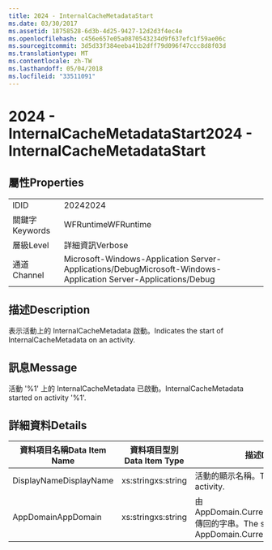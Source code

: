 ```yaml
---
title: 2024 - InternalCacheMetadataStart
ms.date: 03/30/2017
ms.assetid: 18758528-6d3b-4d25-9427-12d2d3f4ec4e
ms.openlocfilehash: c456e657e05a0870543234d9f637efc1f59ae06c
ms.sourcegitcommit: 3d5d33f384eeba41b2dff79d096f47ccc8d8f03d
ms.translationtype: MT
ms.contentlocale: zh-TW
ms.lasthandoff: 05/04/2018
ms.locfileid: "33511091"
---
```

# <a name="2024---internalcachemetadatastart"></a><span data-ttu-id="9847c-102">2024 - InternalCacheMetadataStart</span><span class="sxs-lookup"><span data-stu-id="9847c-102">2024 - InternalCacheMetadataStart</span></span>
## <a name="properties"></a><span data-ttu-id="9847c-103">屬性</span><span class="sxs-lookup"><span data-stu-id="9847c-103">Properties</span></span>  
  
|||  
|-|-|  
|<span data-ttu-id="9847c-104">ID</span><span class="sxs-lookup"><span data-stu-id="9847c-104">ID</span></span>|<span data-ttu-id="9847c-105">2024</span><span class="sxs-lookup"><span data-stu-id="9847c-105">2024</span></span>|  
|<span data-ttu-id="9847c-106">關鍵字</span><span class="sxs-lookup"><span data-stu-id="9847c-106">Keywords</span></span>|<span data-ttu-id="9847c-107">WFRuntime</span><span class="sxs-lookup"><span data-stu-id="9847c-107">WFRuntime</span></span>|  
|<span data-ttu-id="9847c-108">層級</span><span class="sxs-lookup"><span data-stu-id="9847c-108">Level</span></span>|<span data-ttu-id="9847c-109">詳細資訊</span><span class="sxs-lookup"><span data-stu-id="9847c-109">Verbose</span></span>|  
|<span data-ttu-id="9847c-110">通道</span><span class="sxs-lookup"><span data-stu-id="9847c-110">Channel</span></span>|<span data-ttu-id="9847c-111">Microsoft-Windows-Application Server-Applications/Debug</span><span class="sxs-lookup"><span data-stu-id="9847c-111">Microsoft-Windows-Application Server-Applications/Debug</span></span>|  
  
## <a name="description"></a><span data-ttu-id="9847c-112">描述</span><span class="sxs-lookup"><span data-stu-id="9847c-112">Description</span></span>  
 <span data-ttu-id="9847c-113">表示活動上的 InternalCacheMetadata 啟動。</span><span class="sxs-lookup"><span data-stu-id="9847c-113">Indicates the start of InternalCacheMetadata on an activity.</span></span>  
  
## <a name="message"></a><span data-ttu-id="9847c-114">訊息</span><span class="sxs-lookup"><span data-stu-id="9847c-114">Message</span></span>  
 <span data-ttu-id="9847c-115">活動 '%1' 上的 InternalCacheMetadata 已啟動。</span><span class="sxs-lookup"><span data-stu-id="9847c-115">InternalCacheMetadata started on activity '%1'.</span></span>  
  
## <a name="details"></a><span data-ttu-id="9847c-116">詳細資料</span><span class="sxs-lookup"><span data-stu-id="9847c-116">Details</span></span>  
  
|<span data-ttu-id="9847c-117">資料項目名稱</span><span class="sxs-lookup"><span data-stu-id="9847c-117">Data Item Name</span></span>|<span data-ttu-id="9847c-118">資料項目型別</span><span class="sxs-lookup"><span data-stu-id="9847c-118">Data Item Type</span></span>|<span data-ttu-id="9847c-119">描述</span><span class="sxs-lookup"><span data-stu-id="9847c-119">Description</span></span>|  
|--------------------|--------------------|-----------------|  
|<span data-ttu-id="9847c-120">DisplayName</span><span class="sxs-lookup"><span data-stu-id="9847c-120">DisplayName</span></span>|<span data-ttu-id="9847c-121">xs:string</span><span class="sxs-lookup"><span data-stu-id="9847c-121">xs:string</span></span>|<span data-ttu-id="9847c-122">活動的顯示名稱。</span><span class="sxs-lookup"><span data-stu-id="9847c-122">The display name of the activity.</span></span>|  
|<span data-ttu-id="9847c-123">AppDomain</span><span class="sxs-lookup"><span data-stu-id="9847c-123">AppDomain</span></span>|<span data-ttu-id="9847c-124">xs:string</span><span class="sxs-lookup"><span data-stu-id="9847c-124">xs:string</span></span>|<span data-ttu-id="9847c-125">由 AppDomain.CurrentDomain.FriendlyName 傳回的字串。</span><span class="sxs-lookup"><span data-stu-id="9847c-125">The string returned by AppDomain.CurrentDomain.FriendlyName.</span></span>|
